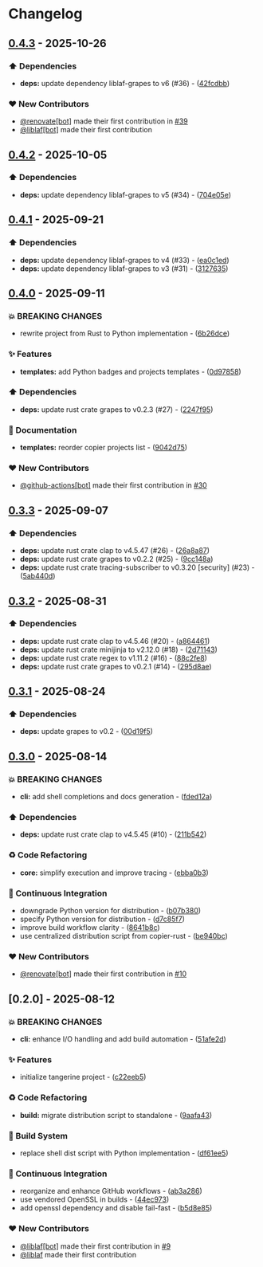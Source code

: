 # Changelog

## [0.4.3](https://github.com/liblaf/tangerine/compare/v0.4.2..v0.4.3) - 2025-10-26

### ⬆️ Dependencies

- **deps:** update dependency liblaf-grapes to v6 (#36) - ([42fcdbb](https://github.com/liblaf/tangerine/commit/42fcdbb0cc71ea09d2159cc01fa36abcf9716ec0))

### ❤️ New Contributors

- [@renovate[bot]](https://github.com/apps/renovate) made their first contribution in [#39](https://github.com/liblaf/tangerine/pull/39)
- [@liblaf[bot]](https://github.com/apps/liblaf) made their first contribution

## [0.4.2](https://github.com/liblaf/tangerine/compare/v0.4.1..v0.4.2) - 2025-10-05

### ⬆️ Dependencies

- **deps:** update dependency liblaf-grapes to v5 (#34) - ([704e05e](https://github.com/liblaf/tangerine/commit/704e05edd6fa36497856311ea9813f3c148f2a78))

## [0.4.1](https://github.com/liblaf/tangerine/compare/v0.4.0..v0.4.1) - 2025-09-21

### ⬆️ Dependencies

- **deps:** update dependency liblaf-grapes to v4 (#33) - ([ea0c1ed](https://github.com/liblaf/tangerine/commit/ea0c1edff81473807193ff3b4ad084fdbf460695))
- **deps:** update dependency liblaf-grapes to v3 (#31) - ([3127635](https://github.com/liblaf/tangerine/commit/312763512e6f13ead81087d76050c478098a84d9))

## [0.4.0](https://github.com/liblaf/tangerine/compare/v0.3.3..v0.4.0) - 2025-09-11

### 💥 BREAKING CHANGES

- rewrite project from Rust to Python implementation - ([6b26dce](https://github.com/liblaf/tangerine/commit/6b26dce458a9cc9356d33948388308e462f6b72b))

### ✨ Features

- **templates:** add Python badges and projects templates - ([0d97858](https://github.com/liblaf/tangerine/commit/0d97858467a605d24fd772bd1069c5c0713b4a92))

### ⬆️ Dependencies

- **deps:** update rust crate grapes to v0.2.3 (#27) - ([2247f95](https://github.com/liblaf/tangerine/commit/2247f958afba3eca6bfea2bd6f6c4e9a68415679))

### 📝 Documentation

- **templates:** reorder copier projects list - ([9042d75](https://github.com/liblaf/tangerine/commit/9042d750321d09f0ca4159bb95f86c9927b82584))

### ❤️ New Contributors

- [@github-actions[bot]](https://github.com/apps/github-actions) made their first contribution in [#30](https://github.com/liblaf/tangerine/pull/30)

## [0.3.3](https://github.com/liblaf/tangerine/compare/v0.3.2..v0.3.3) - 2025-09-07

### ⬆️ Dependencies

- **deps:** update rust crate clap to v4.5.47 (#26) - ([26a8a87](https://github.com/liblaf/tangerine/commit/26a8a87575d52280bec61f2d1466ddd3c27e7a94))
- **deps:** update rust crate grapes to v0.2.2 (#25) - ([9cc148a](https://github.com/liblaf/tangerine/commit/9cc148a29ba1e0d693075f687b83f919642e8f15))
- **deps:** update rust crate tracing-subscriber to v0.3.20 [security] (#23) - ([5ab440d](https://github.com/liblaf/tangerine/commit/5ab440de1a3ee19bca6678c83b1a74e5f273f4f0))

## [0.3.2](https://github.com/liblaf/tangerine/compare/v0.3.1..v0.3.2) - 2025-08-31

### ⬆️ Dependencies

- **deps:** update rust crate clap to v4.5.46 (#20) - ([a864461](https://github.com/liblaf/tangerine/commit/a86446129b3536bde6f5509315bd069154903244))
- **deps:** update rust crate minijinja to v2.12.0 (#18) - ([2d71143](https://github.com/liblaf/tangerine/commit/2d71143ed31c48476e13780a2f41b7dccacb1795))
- **deps:** update rust crate regex to v1.11.2 (#16) - ([88c2fe8](https://github.com/liblaf/tangerine/commit/88c2fe83d577a07ffe7d2a087d411128d859f210))
- **deps:** update rust crate grapes to v0.2.1 (#14) - ([295d8ae](https://github.com/liblaf/tangerine/commit/295d8ae42f3f756bccdb3eb54d28854b09de15cd))

## [0.3.1](https://github.com/liblaf/tangerine/compare/v0.3.0..v0.3.1) - 2025-08-24

### ⬆️ Dependencies

- **deps:** update grapes to v0.2 - ([00d19f5](https://github.com/liblaf/tangerine/commit/00d19f549cc861d6441c0a9e014f8572b1104e6b))

## [0.3.0](https://github.com/liblaf/tangerine/compare/v0.2.0..v0.3.0) - 2025-08-14

### 💥 BREAKING CHANGES

- **cli:** add shell completions and docs generation - ([fded12a](https://github.com/liblaf/tangerine/commit/fded12a6598c5b55533ff6aba0122ab8ae2a4424))

### ⬆️ Dependencies

- **deps:** update rust crate clap to v4.5.45 (#10) - ([211b542](https://github.com/liblaf/tangerine/commit/211b5429c2f0cff104626fb3f0a6acaa0bbc070a))

### ♻ Code Refactoring

- **core:** simplify execution and improve tracing - ([ebba0b3](https://github.com/liblaf/tangerine/commit/ebba0b31a8a52a3ea6aece490c81544064fa9d06))

### 🔧 Continuous Integration

- downgrade Python version for distribution - ([b07b380](https://github.com/liblaf/tangerine/commit/b07b3807319f0dac5565a261efb3babc53fca794))
- specify Python version for distribution - ([d7c85f7](https://github.com/liblaf/tangerine/commit/d7c85f767ad4461e764832a66e7c943ee63afb16))
- improve build workflow clarity - ([8641b8c](https://github.com/liblaf/tangerine/commit/8641b8c3836dd3385ea73d5b99f2cf57fba8ee8c))
- use centralized distribution script from copier-rust - ([be940bc](https://github.com/liblaf/tangerine/commit/be940bc8e47bf045cbcee8c321abae6af6ebc647))

### ❤️ New Contributors

- [@renovate[bot]](https://github.com/apps/renovate) made their first contribution in [#10](https://github.com/liblaf/tangerine/pull/10)

## [0.2.0] - 2025-08-12

### 💥 BREAKING CHANGES

- **cli:** enhance I/O handling and add build automation - ([51afe2d](https://github.com/liblaf/tangerine/commit/51afe2decbf56878ee34af69ac601df77691f41c))

### ✨ Features

- initialize tangerine project - ([c22eeb5](https://github.com/liblaf/tangerine/commit/c22eeb5325a840d46c48127c33d2e494e298261c))

### ♻ Code Refactoring

- **build:** migrate distribution script to standalone - ([9aafa43](https://github.com/liblaf/tangerine/commit/9aafa4396ecadf858232892d5a67a445343cd757))

### 👷 Build System

- replace shell dist script with Python implementation - ([df61ee5](https://github.com/liblaf/tangerine/commit/df61ee5c51bc843963c6da3c29dc1e9d6b486274))

### 🔧 Continuous Integration

- reorganize and enhance GitHub workflows - ([ab3a286](https://github.com/liblaf/tangerine/commit/ab3a286ed794f3d74c602b5073c5dac529576136))
- use vendored OpenSSL in builds - ([44ec973](https://github.com/liblaf/tangerine/commit/44ec973fbdd17a1c26e1937c8058e4300d6344d8))
- add openssl dependency and disable fail-fast - ([b5d8e85](https://github.com/liblaf/tangerine/commit/b5d8e85b9a8f16b5c527c5468b92d239d77f2f27))

### ❤️ New Contributors

- [@liblaf[bot]](https://github.com/apps/liblaf) made their first contribution in [#9](https://github.com/liblaf/tangerine/pull/9)
- [@liblaf](https://github.com/liblaf) made their first contribution
